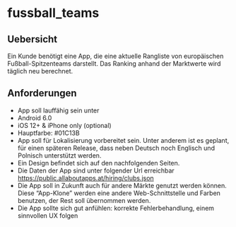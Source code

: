 # fussball_teams

## Uebersicht

Ein Kunde benötigt eine App, die eine aktuelle Rangliste von europäischen Fußball-Spitzenteams darstellt. Das Ranking anhand der Marktwerte wird täglich neu berechnet.

## Anforderungen

- App soll lauffähig sein unter 
- Android 6.0
- iOS 12+ & iPhone only (optional)
- Hauptfarbe: #01C13B
- App soll für Lokalisierung vorbereitet sein. Unter anderem ist es geplant, für einen späteren Release, dass neben Deutsch noch Englisch und Polnisch unterstützt werden.
- Ein Design befindet sich auf den nachfolgenden Seiten.
- Die Daten der App sind unter folgender Url erreichbar
https://public.allaboutapps.at/hiring/clubs.json
- Die App soll in Zukunft auch für andere Märkte genutzt werden können. Diese “App-Klone” werden eine andere Web-Schnittstelle und Farben benutzen, der Rest soll übernommen werden.
- Die App sollte sich gut anfühlen: korrekte Fehlerbehandlung, einem sinnvollen UX folgen 
